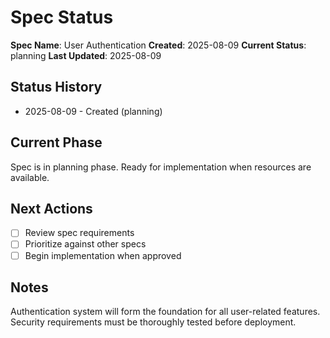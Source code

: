 # Spec Status

**Spec Name**: User Authentication
**Created**: 2025-08-09
**Current Status**: planning
**Last Updated**: 2025-08-09

## Status History
- 2025-08-09 - Created (planning)

## Current Phase
Spec is in planning phase. Ready for implementation when resources are available.

## Next Actions
- [ ] Review spec requirements
- [ ] Prioritize against other specs  
- [ ] Begin implementation when approved

## Notes
Authentication system will form the foundation for all user-related features. Security requirements must be thoroughly tested before deployment.